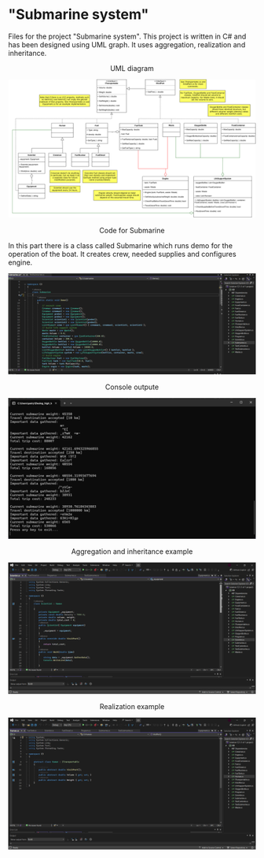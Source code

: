 # "Submarine system"
Files for the project "Submarine system". This project is written in C# and has been designed using UML graph. It uses aggregation, realization and inheritance.  
<p align="center">UML diagram</p>  

![Opis obrazka](UML.png)
<p align="center">Code for Submarine</p>  
In this part there is a class called Submarine which runs demo for the operation of the boat. It creates crew, needed supplies and configures engine.  

![Opis obrazka](Submarine.png)
<p align="center">Console outpute</p>  

![Opis obrazka](Console.png)
<p align="center">Aggregation and inheritance example</p>   

![Opis obrazka](Inheritance.png)

<p align="center">Realization example</p>  

![Opis obrazka](Human.png)
